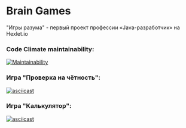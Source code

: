 # Brain Games
"Игры разума" - первый проект профессии «Java-разработчик» на Hexlet.io

### Code Climate maintainability:
[![Maintainability](https://api.codeclimate.com/v1/badges/861e8231dd8a8c4361ee/maintainability)](https://codeclimate.com/github/0x8251ae8c/java-project-61/maintainability)

### Игра "Проверка на чётность":
[![asciicast](https://asciinema.org/a/HgRpuZxwSnw9SAySpPFxGBBtq.svg)](https://asciinema.org/a/HgRpuZxwSnw9SAySpPFxGBBtq)

### Игра "Калькулятор":
[![asciicast](https://asciinema.org/a/WKpY2FV86I1Twkfzt8zGnS871.svg)](https://asciinema.org/a/WKpY2FV86I1Twkfzt8zGnS871)